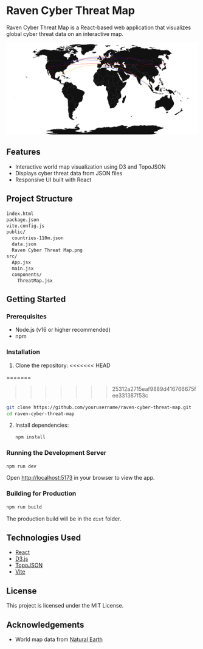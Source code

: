 # Raven Cyber Threat Map

Raven Cyber Threat Map is a React-based web application that visualizes global cyber threat data on an interactive map.

<img src="./public/assets/RavenCyberThreatMap.png" alt="Raven CyberThreat Map" />

## Features

- Interactive world map visualization using D3 and TopoJSON
- Displays cyber threat data from JSON files
- Responsive UI built with React

## Project Structure

```
index.html
package.json
vite.config.js
public/
  countries-110m.json
  data.json
  Raven Cyber Threat Map.png
src/
  App.jsx
  main.jsx
  components/
    ThreatMap.jsx
```

## Getting Started

### Prerequisites

- Node.js (v16 or higher recommended)
- npm

### Installation

1. Clone the repository:
<<<<<<< HEAD

=======
>>>>>>> 25312a2715eaf9889d416766675fee331387f53c
   ```sh
   git clone https://github.com/yourusername/raven-cyber-threat-map.git
   cd raven-cyber-threat-map
   ```

2. Install dependencies:
   ```sh
   npm install
   ```

### Running the Development Server

```sh
npm run dev
```

Open [http://localhost:5173](http://localhost:5173) in your browser to view the app.

### Building for Production

```sh
npm run build
```

The production build will be in the `dist` folder.

## Technologies Used

- [React](https://react.dev/)
- [D3.js](https://d3js.org/)
- [TopoJSON](https://github.com/topojson/topojson)
- [Vite](https://vitejs.dev/)

## License

This project is licensed under the MIT License.

## Acknowledgements

- World map data from [Natural Earth](https://www.naturalearthdata.com/)
